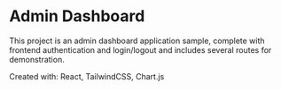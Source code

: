 # Admin Dashboard
This project is an admin dashboard application sample, complete with frontend authentication and login/logout and includes several routes for demonstration.

Created with: React, TailwindCSS, Chart.js